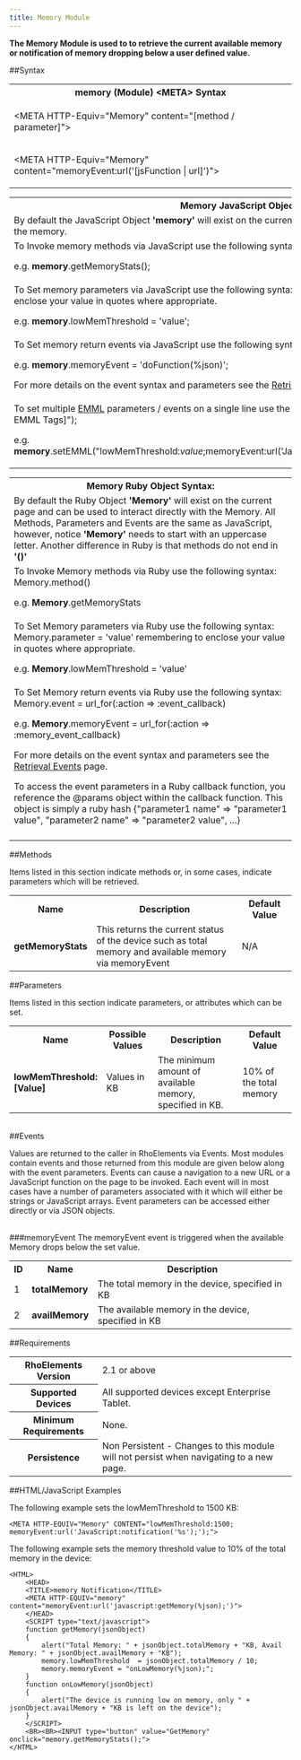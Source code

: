 ```yaml
---
title: Memory Module
---
```



<b>
The Memory Module is used to to retrieve the current available memory or notification of memory dropping below a user defined value.
</b>

##Syntax

<table class="re-table"><tr><th class="tableHeading">memory (Module) &lt;META&gt; Syntax
</th></tr><tr><td class="clsSyntaxCells clsOddRow"><p>&lt;META HTTP-Equiv="Memory" content="[method / parameter]"&gt;</p></td></tr><tr><td class="clsSyntaxCells clsEvenRow"><p>&lt;META HTTP-Equiv="Memory" content="memoryEvent:url('[jsFunction | url]')"&gt;</p></td></tr></table>
<table class="re-table"><tr><th class="tableHeading">Memory JavaScript Object Syntax:</th></tr><tr><td class="clsSyntaxCells clsOddRow">
By default the JavaScript Object <b>'memory'</b> will exist on the current page and can be used to interact directly with the memory.
</td></tr><tr><td class="clsSyntaxCells clsEvenRow">
To Invoke memory methods via JavaScript use the following syntax: memory.method();
<P />e.g. <b>memory</b>.getMemoryStats();
</td></tr><tr><td class="clsSyntaxCells clsOddRow">
To Set memory parameters via JavaScript use the following syntax: memory.parameter = 'value'; remembering to enclose your value in quotes where appropriate.  
<P />e.g. <b>memory</b>.lowMemThreshold = 'value';
</td></tr><tr><td class="clsSyntaxCells clsEvenRow">						
To Set memory return events via JavaScript use the following syntax: memory.event = JavaScript Function;
<P />e.g. <b>memory</b>.memoryEvent = 'doFunction(%json)';
<P />
For more details on the event syntax and parameters see the <a href="/rhoelements/RetrievalEvents">Retrieval Events</a> page.

</td></tr><tr><td class="clsSyntaxCells clsOddRow">							
To set multiple <a href="/rhoelements/EMMLOverview">EMML</a> parameters / events on a single line use the following syntax: memory.setEMML("[Your EMML Tags]");
<P />
e.g. <b>memory</b>.setEMML("lowMemThreshold:<i>value</i>;memoryEvent:url('JavaScript:doFunction(%json)');getMemoryStats");							
</td></tr></table>

<table class="re-table"><tr><th class="tableHeading">Memory Ruby Object Syntax:</th></tr><tr><td class="clsSyntaxCells clsOddRow">
By default the Ruby Object <b>'Memory'</b> will exist on the current page and can be used to interact directly with the Memory. All Methods, Parameters and Events are the same as JavaScript, however, notice <b>'Memory'</b> needs to start with an uppercase letter. Another difference in Ruby is that methods do not end in <b>'()'</b></td></tr><tr><td class="clsSyntaxCells clsEvenRow">
To Invoke Memory methods via Ruby use the following syntax: Memory.method()
<P />e.g. <b>Memory</b>.getMemoryStats</td></tr><tr><td class="clsSyntaxCells clsOddRow">
To Set Memory parameters via Ruby use the following syntax: Memory.parameter = 'value' remembering to enclose your value in quotes where appropriate.  
<P />e.g. <b>Memory</b>.lowMemThreshold = 'value'
</td></tr><tr><td class="clsSyntaxCells clsEvenRow">						
To Set Memory return events via Ruby use the following syntax: Memory.event = url_for(:action =&gt; :event_callback) 
<P />e.g. <b>Memory</b>.memoryEvent = url_for(:action =&gt; :memory_event_callback)
<P />
For more details on the event syntax and parameters see the <a href="/rhoelements/RetrievalEvents#params-object">Retrieval Events</a> page.
<p>To access the event parameters in a Ruby callback function, you reference the @params object within the callback function. This object is simply a ruby hash {"parameter1 name" =&gt; "parameter1 value", "parameter2 name" =&gt; "parameter2 value", ...}</p></td></tr><tr><td class="clsSyntaxCells clsOddRow" /></tr></table>


	

##Methods


Items listed in this section indicate methods or, in some cases, indicate parameters which will be retrieved.

<table class="re-table"><col width="10%" /><col width="68%" /><col width="22%" /><tr><th class="tableHeading">Name</th><th class="tableHeading">Description</th><th class="tableHeading">Default Value</th></tr><tr><td class="clsSyntaxCells clsOddRow"><b>getMemoryStats</b></td><td class="clsSyntaxCells clsOddRow">This returns the current status of the device such as total memory and available memory via memoryEvent</td><td class="clsSyntaxCells clsOddRow">N/A</td></tr></table>


##Parameters


Items listed in this section indicate parameters, or attributes which can be set.
<table class="re-table"><col width="20%" /><col width="20%" /><col width="38%" /><col width="22%" /><tr><th class="tableHeading">Name</th><th class="tableHeading">Possible Values</th><th class="tableHeading">Description</th><th class="tableHeading">Default Value</th></tr><tr><td class="clsSyntaxCells clsOddRow"><b>lowMemThreshold:[Value]
</b></td><td class="clsSyntaxCells clsOddRow">Values in KB</td><td class="clsSyntaxCells clsOddRow">The minimum amount of available memory, specified in KB. </td><td class="clsSyntaxCells clsOddRow">10% of the total memory</td></tr></table>
<table class="re-table"><col width="78%" /><col width="8%" /><col width="1%" /><col width="5%" /><col width="1%" /><col width="5%" /><col width="2%" /></table>	

##Events


Values are returned to the caller in RhoElements via Events.  Most modules contain events and those returned from this module are given below along with the event parameters.  Events can cause a navigation to a new URL or a JavaScript function on the page to be invoked.  Each event will in most cases have a number of parameters associated with it which will either be strings or JavaScript arrays.  Event parameters can be accessed either directly or via JSON objects.

<br />
###memoryEvent
The memoryEvent event is triggered when the available Memory drops below the set value.
<table class="re-table"><col width="3%" /><col width="20%" /><col width="77%" /><tr><th class="tableHeading">ID</th><th class="tableHeading">Name</th><th class="tableHeading">Description</th></tr><tr><td style="text-align:left;" class="clsSyntaxCells clsOddRow">1</td><td style="text-align:left;" class="clsSyntaxCells clsOddRow"><b>totalMemory</b></td><td style="text-align:left;" class="clsSyntaxCells clsOddRow">The total memory in the device, specified in KB</td></tr><tr><td class="clsSyntaxCells clsEvenRow" style="text-align:left;">2</td><td class="clsSyntaxCells clsEvenRow" style="text-align:left;"><b>availMemory</b></td><td class="clsSyntaxCells clsEvenRow" style="text-align:left;">The available memory in the device, specified in KB</td></tr></table>






##Requirements

<table class="re-table"><tr><th class="tableHeading">RhoElements Version</th><td class="clsSyntaxCell clsEvenRow">2.1 or above
</td></tr><tr><th class="tableHeading">Supported Devices</th><td class="clsSyntaxCell clsOddRow">All supported devices except Enterprise Tablet.</td></tr><tr><th class="tableHeading">Minimum Requirements</th><td class="clsSyntaxCell clsOddRow">None.</td></tr><tr><th class="tableHeading">Persistence</th><td class="clsSyntaxCell clsEvenRow">Non Persistent - Changes to this module will not persist when navigating to a new page.</td></tr></table>


##HTML/JavaScript Examples

The following example sets the lowMemThreshold to 1500 KB:

	<META HTTP-EQUIV="Memory" CONTENT="lowMemThreshold:1500; memoryEvent:url('JavaScript:notification('%s');');">
	
The following example sets the memory threshold value to 10% of the total memory in the device:

	<HTML>
		<HEAD>
		<TITLE>memory Notification</TITLE>
		<META HTTP-EQUIV="memory" content="memoryEvent:url('javascript:getMemory(%json);')">			
		</HEAD>	
		<SCRIPT type="text/javascript">
		function getMemory(jsonObject)
		{
			alert("Total Memory: " + jsonObject.totalMemory + "KB, Avail Memory: " + jsonObject.availMemory + "KB");		
			memory.lowMemThreshold  = jsonObject.totalMemory / 10;
			memory.memoryEvent = "onLowMemory(%json);";		
		}	
		function onLowMemory(jsonObject)
		{
			alert("The device is running low on memory, only " + jsonObject.availMemory + "KB is left on the device");			
		}	
		</SCRIPT>
		<BR><BR><INPUT type="button" value="GetMemory" onclick="memory.getMemoryStats();">
	</HTML>
	



